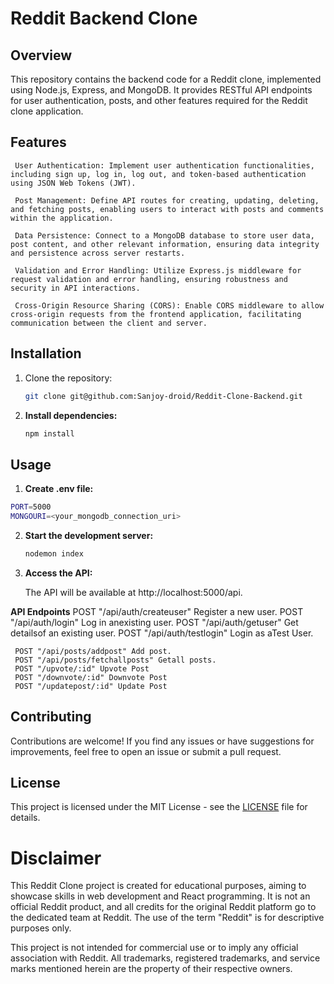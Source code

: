 # Reddit Backend Clone

## Overview

This repository contains the backend code for a Reddit clone, implemented using Node.js, Express, and MongoDB. It provides RESTful API endpoints for user authentication, posts, and other features required for the Reddit clone application.

## Features

     User Authentication: Implement user authentication functionalities, including sign up, log in, log out, and token-based authentication using JSON Web Tokens (JWT).

     Post Management: Define API routes for creating, updating, deleting, and fetching posts, enabling users to interact with posts and comments within the application.

     Data Persistence: Connect to a MongoDB database to store user data, post content, and other relevant information, ensuring data integrity and persistence across server restarts.

     Validation and Error Handling: Utilize Express.js middleware for request validation and error handling, ensuring robustness and security in API interactions.

     Cross-Origin Resource Sharing (CORS): Enable CORS middleware to allow cross-origin requests from the frontend application, facilitating communication between the client and server.

## Installation

1. Clone the repository:

   ```bash
   git clone git@github.com:Sanjoy-droid/Reddit-Clone-Backend.git

   ```

2. **Install dependencies:**

   ```bash
   npm install
   ```

## Usage

1. **Create .env file:**

```bash
PORT=5000
MONGOURI=<your_mongodb_connection_uri>
```

2. **Start the development server:**

   ```bash
   nodemon index
   ```

3. **Access the API:**

   The API will be available at http://localhost:5000/api.

**API Endpoints**
POST "/api/auth/createuser" Register a new user.
POST "/api/auth/login" Log in anexisting user.
POST "/api/auth/getuser" Get detailsof an existing user.
POST "/api/auth/testlogin" Login as aTest User.

     POST "/api/posts/addpost" Add post.
     POST "/api/posts/fetchallposts" Getall posts.
     POST "/upvote/:id" Upvote Post
     POST "/downvote/:id" Downvote Post
     POST "/updatepost/:id" Update Post

## Contributing

Contributions are welcome! If you find any issues or have suggestions for improvements, feel free to open an issue or submit a pull request.

## License

This project is licensed under the MIT License - see the [LICENSE](LICENSE) file for details.

# Disclaimer

This Reddit Clone project is created for educational purposes, aiming to showcase skills in web development and React programming. It is not an official Reddit product, and all credits for the original Reddit platform go to the dedicated team at Reddit. The use of the term "Reddit" is for descriptive purposes only.

This project is not intended for commercial use or to imply any official association with Reddit. All trademarks, registered trademarks, and service marks mentioned herein are the property of their respective owners.
